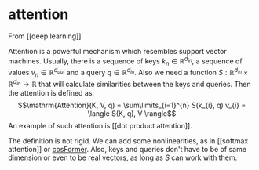 # attention
From [[deep learning]]

Attention is a powerful mechanism which resembles support vector machines.
Usually, there is a sequence of keys $k_{n} \in \mathbb{R}^{d_{in}}$, a sequence of values $v_{n} \in \mathbb{R}^{d_{out}}$ and a query $q \in \mathbb{R}^{d_{in}}$. Also we need a function $S: \mathbb{R}^{d_{in}} \times \mathbb{R}^{d_{in}} \to \mathbb{R}$ that will calculate similarities between the keys and queries. Then the attention is defined as:
$$\mathrm{Attention}(K, V, q) = \sum\limits_{i=1}^{n} S(k_{i}, q) v_{i} = \langle S(K, q), V \rangle$$
An example of such attention is [[dot product attention]].

The definition is not rigid. We can add some nonlinearities, as in [[softmax attention]] or [cosFormer](https://arxiv.org/abs/2202.08791). Also, keys and queries don't have to be of same dimension or even to be real vectors, as long as $S$ can work with them.
